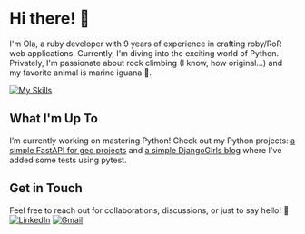 # Hi there! 👋
I'm Ola, a ruby developer with 9 years of experience in crafting roby/RoR web applications. Currently, I'm diving into the exciting world of Python. Privately, I'm passionate about rock climbing (I know, how original...) and my favorite animal is marine iguana 🦎.

[![My Skills](https://skillicons.dev/icons?i=ruby,rails,git,aws,docker,postgres,sublime)](https://skillicons.dev)

## What I'm Up To

I’m currently working on mastering Python! Check out my Python projects: [a simple FastAPI for geo projects](https://github.com/paziolka/geo_projects) and [a simple DjangoGirls blog](https://github.com/paziolka/dg_blog) where I've added some tests using pytest.

## Get in Touch
Feel free to reach out for collaborations, discussions, or just to say hello! 🚀
[![LinkedIn](https://img.shields.io/badge/linkedin-%230077B5.svg?style=for-the-badge&logo=linkedin&logoColor=white)](https://www.linkedin.com/in/aleksandra-ola-pazio-03047089/) [![Gmail](https://img.shields.io/badge/Gmail-D14836?style=for-the-badge&logo=gmail&logoColor=white)](mailto:ola.pazio@gmail.com)

